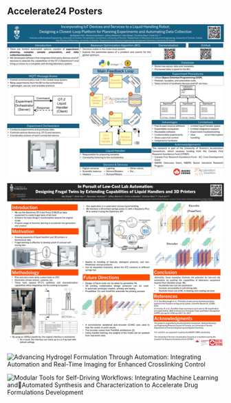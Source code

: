 ## Accelerate24 Posters

<!--

**Here are some ideas to get you started:**

🙋‍♀️ A short introduction - what is your organization all about?
🌈 Contribution guidelines - how can the community get involved?
👩‍💻 Useful resources - where can the community find your docs? Is there anything else the community should know?
🍿 Fun facts - what does your team eat for breakfast?
🧙 Remember, you can do mighty things with the power of [Markdown](https://docs.github.com/github/writing-on-github/getting-started-with-writing-and-formatting-on-github/basic-writing-and-formatting-syntax)
-->
![Incorporating IoT Devices and Services to a Liquid Handling Robot: Designing a Closed-Loop Platform for Planning Experiments and Automating Data Collection](/profile/AC_Conference_Poster_Sheldon_Mei_3.jpg)

![In Pursuit of Low-Cost Lab Automation: Designing Frugal Twins by Extending Capabilities of Liquid Handlers and 3D Printers](/profile/POSTER.jpg)

![Advancing Hydrogel Formulation Through Automation: Integrating Automation and Real-Time Imaging for Enhanced Crosslinking Control](/profile/2024_Accelerated_Conference.jpg)

![Modular Tools for Self-Driving Workflows: Integrating Machine Learning andAutomated Synthesis and Characterization to Accelerate Drug Formulations Development](/profile/Accelerate24_HuangWang_Poster.jpg)

